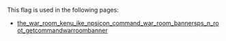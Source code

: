 This flag is used in the following pages:
 - [the_war_room_kenu_ike_npsicon_command_war_room_bannersps_n_root_getcommandwarroombanner](../events/the_war_room_kenu_ike_npsicon_command_war_room_bannersps_n_root_getcommandwarroombanner.md)
